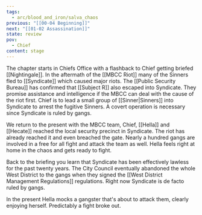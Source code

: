 ```yaml
---
tags:
  - arc/blood_and_iron/salva_chaos
previous: "[[00-04 Beginning]]"
next: "[[01-02 Assassination]]"
state: review
pov:
  - Chief
content: stage
---
```

The chapter starts in Chiefs Office with a flashback to Chief getting briefed [[Nightingale]]. In the aftermath of the [[MBCC Riot]] many of the Sinners fled to [[Syndicate]] which caused major riots. The [[Public Security Bureau]] has confirmed that [[Subject R]] also escaped into Syndicate. They promise assistance and intelligence if the MBCC can deal with the cause of the riot first.
Chief is to lead a small group of [[Sinner|Sinners]] into Syndicate to arrest the fugitive Sinners. A covert operation is necessary since Syndicate is ruled by gangs. 

We return to the present with the MBCC team, Chief, [[Hella]] and [[Hecate]] reached the local security precinct in Syndicate. The riot has already reached it and even breached the gate. Nearly a hundred gangs are involved in a free for all fight and attack the team as well. Hella feels right at home in the chaos and gets ready to fight.

Back to the briefing you learn that Syndicate has been effectively lawless for the past twenty years. The City Council eventually abandoned the whole West District to the gangs when they signed the [[West District Management Regulations]] regulations. Right now Syndicate is de facto ruled by gangs.

In the present Hella mocks a gangster that's about to attack them, clearly enjoying herself. Predictably a fight broke out.
